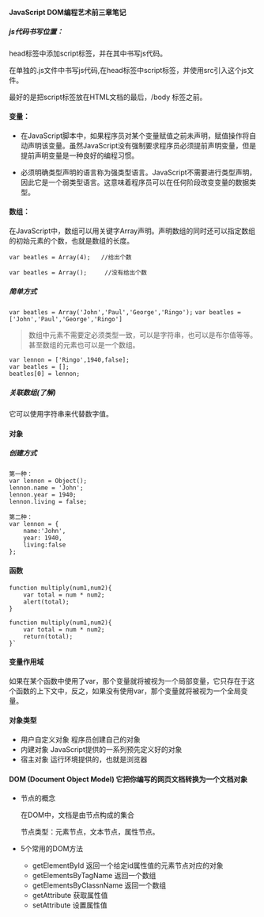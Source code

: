 #### JavaScript DOM编程艺术前三章笔记
##### js代码书写位置：

head标签中添加script标签，并在其中书写js代码。

在单独的.js文件中书写js代码,在head标签中script标签，并使用src引入这个js文件。

最好的是把script标签放在HTML文档的最后，/body 标签之前。

#### 变量：

- 在JavaScript脚本中，如果程序员对某个变量赋值之前未声明，赋值操作将自动声明该变量。虽然JavaScript没有强制要求程序员必须提前声明变量，但是提前声明变量是一种良好的编程习惯。

- 必须明确类型声明的语言称为强类型语言。JavaScript不需要进行类型声明，因此它是一个弱类型语言。这意味着程序员可以在任何阶段改变变量的数据类型。

#### 数组：

在JavaScript中，数组可以用关键字Array声明。声明数组的同时还可以指定数组的初始元素的个数，也就是数组的长度。

`var beatles = Array(4);   //给出个数`

`var beatles = Array();     //没有给出个数` 

##### 简单方式
`var beatles = Array('John','Paul','George','Ringo');`
`var beatles = ['John','Paul','George','Ringo']`

> 数组中元素不需要定必须类型一致，可以是字符串，也可以是布尔值等等。甚至数组的元素也可以是一个数组。

```
var lennon = ['Ringo',1940,false];
var beatles = [];
beatles[0] = lennon;
```

##### 关联数组(了解)
它可以使用字符串来代替数字值。

#### 对象

##### 创建方式
```
第一种：
var lennon = Object();
lennon.name = 'John';
lennon.year = 1940;
lennon.living = false;
```

```
第二种：
var lennon = {
	name:'John',
	year: 1940,
	living:false
};
```

#### 函数

```
function multiply(num1,num2){
	var total = num * num2;
	alert(total);
}
```

```
function multiply(num1,num2){
	var total = num * num2;
	return(total);
}`
```

#### 变量作用域
如果在某个函数中使用了var，那个变量就将被视为一个局部变量，它只存在于这个函数的上下文中，反之，如果没有使用var，那个变量就将被视为一个全局变量。
 
#### 对象类型

- 用户自定义对象   程序员创建自己的对象
- 内建对象 JavaScript提供的一系列预先定义好的对象
- 宿主对象 运行环境提供的，也就是浏览器

#### DOM   (Document Object Model) 它把你编写的网页文档转换为一个文档对象
- 节点的概念
	
	在DOM中，文档是由节点构成的集合
	
	节点类型：元素节点，文本节点，属性节点。
- 5个常用的DOM方法
	- getElementById 返回一个给定id属性值的元素节点对应的对象
	- getElementsByTagName 返回一个数组
	- getElementsByClassnName 返回一个数组
	- getAttribute 获取属性值
	- setAttribute 设置属性值